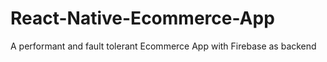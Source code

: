 # React-Native-Ecommerce-App
A performant and fault tolerant Ecommerce App with Firebase as backend
